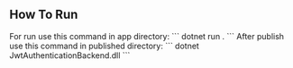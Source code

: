 <h2>How To Run</h2>
For run use this command in app directory: 
```
  dotnet run .
```
After publish use this command in published directory:
```
  dotnet JwtAuthenticationBackend.dll
```
